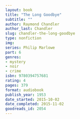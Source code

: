 ```yaml
---
layout: book
title: "The Long Goodbye"
subtitle: ""
author: Raymond Chandler
author_last: Chandler
slug: chandler-the-long-goodbye
type: nonfiction
img: 
series: Philip Marlowe
part: 6
genres:
- mystery
- noir
- crime
isbn: 9780394757681
rating: 4
pages: 379
format: audiobook
publish_year: 1953
date_started: 2015-10-02
date_completed: 2015-11-02
goodreads_id: 2054
---
```

